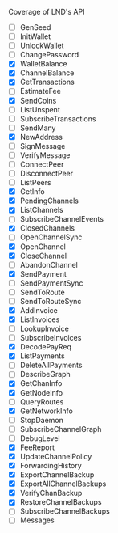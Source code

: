 Coverage of LND's API

- [ ] GenSeed
- [ ] InitWallet
- [ ] UnlockWallet
- [ ] ChangePassword
- [x] WalletBalance
- [x] ChannelBalance
- [x] GetTransactions
- [ ] EstimateFee
- [x] SendCoins
- [ ] ListUnspent
- [ ] SubscribeTransactions
- [ ] SendMany
- [x] NewAddress
- [ ] SignMessage
- [ ] VerifyMessage
- [ ] ConnectPeer
- [ ] DisconnectPeer
- [ ] ListPeers
- [x] GetInfo
- [x] PendingChannels
- [x] ListChannels
- [ ] SubscribeChannelEvents
- [x] ClosedChannels
- [ ] OpenChannelSync
- [x] OpenChannel
- [x] CloseChannel
- [ ] AbandonChannel
- [x] SendPayment
- [ ] SendPaymentSync
- [ ] SendToRoute
- [ ] SendToRouteSync
- [x] AddInvoice
- [x] ListInvoices
- [ ] LookupInvoice
- [ ] SubscribeInvoices
- [x] DecodePayReq
- [x] ListPayments
- [ ] DeleteAllPayments
- [ ] DescribeGraph
- [x] GetChanInfo
- [x] GetNodeInfo
- [ ] QueryRoutes
- [x] GetNetworkInfo
- [ ] StopDaemon
- [ ] SubscribeChannelGraph
- [ ] DebugLevel
- [x] FeeReport
- [x] UpdateChannelPolicy
- [x] ForwardingHistory
- [x] ExportChannelBackup
- [x] ExportAllChannelBackups
- [x] VerifyChanBackup
- [x] RestoreChannelBackups
- [ ] SubscribeChannelBackups
- [ ] Messages
